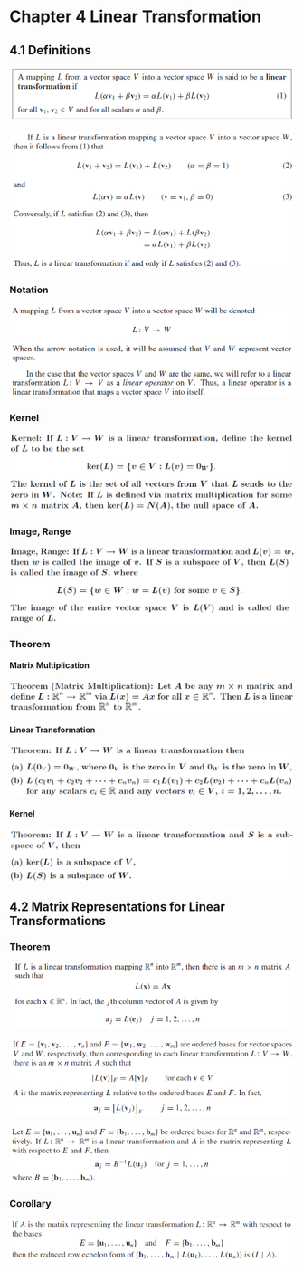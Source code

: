 # Chapter 4 Linear Transformation

## 4.1 Definitions

![](./img/linear-trans-def-1.png)

![](./img/linear-trans-def-2.png)

### Notation

![](./img/linear-trans-notation.png)

### Kernel

![](./img/linear-trans-kernel.png)

### Image, Range

![](./img/linear-trans-image-range.png)

### Theorem

#### Matrix Multiplication

![](./img/linear-trans-theorem-1.png)

#### Linear Transformation

![](./img/linear-trans-theorem-2.png)

#### Kernel

![](./img/linear-trans-theorem-3-kernel.png)

## 4.2 Matrix Representations for Linear Transformations

### Theorem

![](./img/linear-trans-matrix-representation-theorem.png)

![](./img/linear-trans-matrix-representation-theorem-1.png)

![](./img/linear-trans-matrix-representation-theorem-2.png)

### Corollary

![](./img/linear-trans-matrix-representation-corollary.png)

